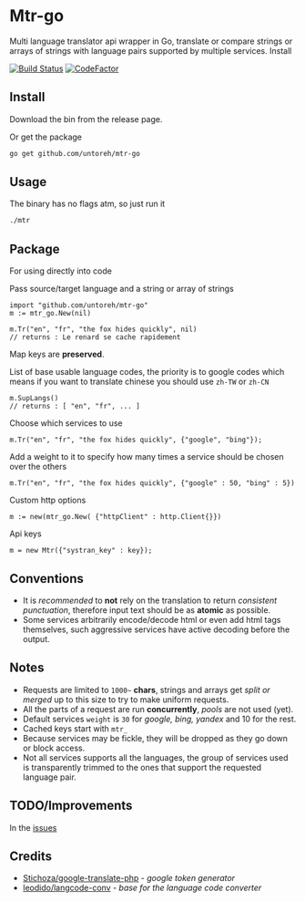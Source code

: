 # Mtr-go
Multi language translator api wrapper in Go, translate or compare strings or arrays of strings with language pairs supported by multiple services.
Install

[![Build Status](https://travis-ci.org/untoreh/mtr.svg?branch=master)](https://travis-ci.org/untoreh/mtr)
[![CodeFactor](https://www.codefactor.io/repository/github/untoreh/mtr-go/badge)](https://www.codefactor.io/repository/github/untoreh/mtr-go)


## Install 
Download the bin from the release page.

Or get the package
```bash
go get github.com/untoreh/mtr-go
```
 
## Usage
The binary has no flags atm, so just run it
```bash
./mtr
```
## Package
For using directly into code

Pass source/target language and a string or array of strings
```golang
import "github.com/untoreh/mtr-go"
m := mtr_go.New(nil)

m.Tr("en", "fr", "the fox hides quickly", nil)
// returns : Le renard se cache rapidement

```
Map keys are __preserved__.

List of base usable language codes, the priority is to google codes which means if you want 
to translate chinese you should use `zh-TW` or `zh-CN`
```golang
m.SupLangs()
// returns : [ "en", "fr", ... ]
```

Choose which services to use

```golang
m.Tr("en", "fr", "the fox hides quickly", {"google", "bing"});
```

Add a weight to it to specify how many times a service should be chosen over the others
```golang
m.Tr("en", "fr", "the fox hides quickly", {"google" : 50, "bing" : 5})
```

Custom http options 
```golang
m := new(mtr_go.New( {"httpClient" : http.Client{}})
```

Api keys 
```golang
m = new Mtr({"systran_key" : key});
```

## Conventions
- It is _recommended_ to **not** rely on the translation to return _consistent punctuation_, 
therefore input text should be as __atomic__ as possible.
- Some services arbitrarily encode/decode html or even add html tags themselves, such 
aggressive services have active decoding before the output.

## Notes
- Requests are limited to `1000~` __chars__, strings and arrays get _split or merged_ up to this
size to try to make uniform requests. 
- All the parts of a request are run __concurrently__, _pools_ are not used (yet).
- Default services `weight` is `30` for _google, bing, yandex_ and 10 for the rest.
- Cached keys start with `mtr_`
- Because services may be fickle, they will be dropped as they go down or block access.
- Not all services supports all the languages, the group of services used is transparently trimmed to the ones that support the requested language pair.

## TODO/Improvements
In the [issues](https://github.com/untoreh/mtr-go/issues)

## Credits
- [Stichoza/google-translate-php](https://github.com/Stichoza/google-translate-php) - _google token generator_
- [leodido/langcode-conv](https://github.com/leodido/langcode-conv) - _base for the language code converter_

